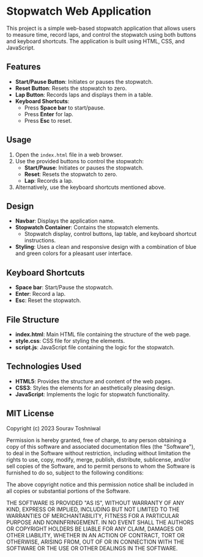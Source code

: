 # Stopwatch Web Application

This project is a simple web-based stopwatch application that allows users to measure time, record laps, and control the stopwatch using both buttons and keyboard shortcuts. The application is built using HTML, CSS, and JavaScript.

## Features

- **Start/Pause Button**: Initiates or pauses the stopwatch.
- **Reset Button**: Resets the stopwatch to zero.
- **Lap Button**: Records laps and displays them in a table.
- **Keyboard Shortcuts**:
  - Press **Space bar** to start/pause.
  - Press **Enter** for lap.
  - Press **Esc** to reset.

## Usage

1. Open the `index.html` file in a web browser.
2. Use the provided buttons to control the stopwatch:
   - **Start/Pause**: Initiates or pauses the stopwatch.
   - **Reset**: Resets the stopwatch to zero.
   - **Lap**: Records a lap.
3. Alternatively, use the keyboard shortcuts mentioned above.

## Design

- **Navbar**: Displays the application name.
- **Stopwatch Container**: Contains the stopwatch elements.
  - Stopwatch display, control buttons, lap table, and keyboard shortcut instructions.
- **Styling**: Uses a clean and responsive design with a combination of blue and green colors for a pleasant user interface.

## Keyboard Shortcuts

- **Space bar**: Start/Pause the stopwatch.
- **Enter**: Record a lap.
- **Esc**: Reset the stopwatch.

## File Structure

- **index.html**: Main HTML file containing the structure of the web page.
- **style.css**: CSS file for styling the elements.
- **script.js**: JavaScript file containing the logic for the stopwatch.

## Technologies Used

- **HTML5**: Provides the structure and content of the web pages.
- **CSS3**: Styles the elements for an aesthetically pleasing design.
- **JavaScript**: Implements the logic for stopwatch functionality.

## MIT License

Copyright (c) 2023 Sourav Toshniwal

Permission is hereby granted, free of charge, to any person obtaining a copy of this software and associated documentation files (the "Software"), to deal in the Software without restriction, including without limitation the rights to use, copy, modify, merge, publish, distribute, sublicense, and/or sell copies of the Software, and to permit persons to whom the Software is furnished to do so, subject to the following conditions:

The above copyright notice and this permission notice shall be included in all copies or substantial portions of the Software.

THE SOFTWARE IS PROVIDED "AS IS", WITHOUT WARRANTY OF ANY KIND, EXPRESS OR IMPLIED, INCLUDING BUT NOT LIMITED TO THE WARRANTIES OF MERCHANTABILITY, FITNESS FOR A PARTICULAR PURPOSE AND NONINFRINGEMENT. IN NO EVENT SHALL THE AUTHORS OR COPYRIGHT HOLDERS BE LIABLE FOR ANY CLAIM, DAMAGES OR OTHER LIABILITY, WHETHER IN AN ACTION OF CONTRACT, TORT OR OTHERWISE, ARISING FROM, OUT OF OR IN CONNECTION WITH THE SOFTWARE OR THE USE OR OTHER DEALINGS IN THE SOFTWARE.
